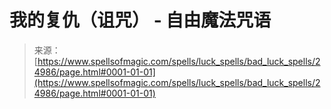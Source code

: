 <!--yml

category: 未分类

date: 2024-06-12 19:11:29

-->

# 我的复仇（诅咒） - 自由魔法咒语

> 来源：[https://www.spellsofmagic.com/spells/luck_spells/bad_luck_spells/24986/page.html#0001-01-01](https://www.spellsofmagic.com/spells/luck_spells/bad_luck_spells/24986/page.html#0001-01-01)
